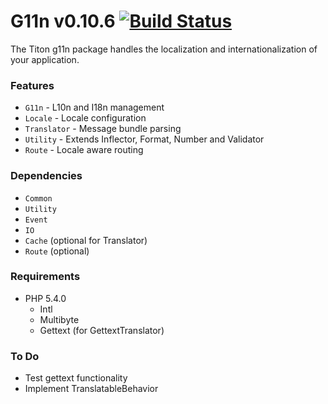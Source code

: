 # G11n v0.10.6 [![Build Status](https://travis-ci.org/titon/g11n.png)](https://travis-ci.org/titon/g11n) #

The Titon g11n package handles the localization and internationalization of your application.

### Features ###

* `G11n` - L10n and I18n management
* `Locale` - Locale configuration
* `Translator` - Message bundle parsing
* `Utility` - Extends Inflector, Format, Number and Validator
* `Route` - Locale aware routing

### Dependencies ###

* `Common`
* `Utility`
* `Event`
* `IO`
* `Cache` (optional for Translator)
* `Route` (optional)

### Requirements ###

* PHP 5.4.0
    * Intl
    * Multibyte
    * Gettext (for GettextTranslator)

### To Do ###

* Test gettext functionality
* Implement TranslatableBehavior